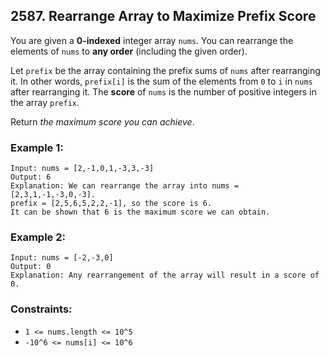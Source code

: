 ## 2587. Rearrange Array to Maximize Prefix Score

You are given a **0-indexed** integer array ```nums```. You can rearrange the elements of ```nums``` to **any order** (including the given order).

Let ```prefix``` be the array containing the prefix sums of ```nums``` after rearranging it. In other words, ```prefix[i]``` is the sum of the elements from ```0``` to ```i``` in ```nums``` after rearranging it. The **score** of ```nums``` is the number of positive integers in the array ```prefix```.

Return *the maximum score you can achieve*.

### Example 1:
```
Input: nums = [2,-1,0,1,-3,3,-3]
Output: 6
Explanation: We can rearrange the array into nums = [2,3,1,-1,-3,0,-3].
prefix = [2,5,6,5,2,2,-1], so the score is 6.
It can be shown that 6 is the maximum score we can obtain.
```
### Example 2:
```
Input: nums = [-2,-3,0]
Output: 0
Explanation: Any rearrangement of the array will result in a score of 0.
```

### Constraints:

* ```1 <= nums.length <= 10^5```
* ```-10^6 <= nums[i] <= 10^6```